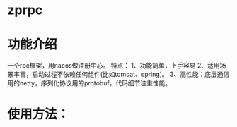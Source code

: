 # zprpc

# 功能介绍
  一个rpc框架，用nacos做注册中心。
  特点：
  1、功能简单，上手容易
  2、适用场景丰富，启动过程不依赖任何组件(比如tomcat、spring)。
  3、高性能：底层通信用的netty，序列化协议用的protobuf，代码细节注重性能。

                   
# 	使用方法：

 
